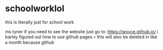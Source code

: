 # schoolworklol
this is literally just for school work

ms tyner if you need to see the website just go to: https://wxyce.github.io/
i barley figured out how to use github pages 💀 this will also be deleted in like a month because github
